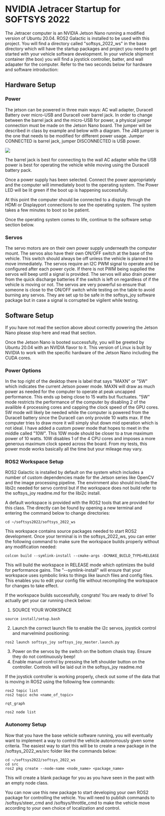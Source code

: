 # NVIDIA Jetracer Startup for SOFTSYS 2022 #
The Jetracer computer is an NVIDIA Jetson Nano running a modified version of Ubuntu 20.04. ROS2 Galactic is installed to be used with this project. You will find a directory called "softsys_2022_ws" in the base directory which will have the startup packages and project you need to get started with your vehicle software development. In your vehicle shipment container (the box) you will find a joystick controller, batter, and wall adapater for the computer. Refer to the two seconds below for hardware and software introduction:

## Hardware Setup ##
### Power ###
The jetson can be powered in three main ways: AC wall adapter, Duracell Battery over micro-USB and Duracell over barrel jack. In order to change between the barrel jack and the micro-USB for power, a physical jumper connection must be made on the Jetson Nano board. The jumper will be described in class by example and below with a diagram. The J48 jumper is the one that needs to be modified for different power usage. Jumper CONNECTED is barrel jack, jumper DISCONNECTED is USB power.

![](/images/jetson_jumper.png)

The barrel jack is best for connecting to the wall AC adapter while the USB power is best for operating the vehicle while moving using the Duracell battery pack.

Once a power supply has been selected. Connect the power appropriately and the computer will immediately boot to the operating system. The Power LED will be lit green if the boot up is happening successfully. 

At this point the computer should be connected to a display through the HDMI or Displayport connections to see the operating system. The system takes a few minutes to boot so be patient.

Once the operating system comes to life, continue to the software setup section below.

### Servos ###
The servo motors are on their own power supply underneath the computer mount. The servos also have their own ON/OFF switch at the base of the vehicle. This switch should always be off unless the vehicle is planned to move immediately. The servos require an I2C PWM signal to operate and be configured after each power cycle. If there is not PWM being supplied the servos will beep until a signal is provided. The servos will also drain power from the quick discharge batteries if the switch is left on regardless of if the vehicle is moving or not. The servos are very powerful so ensure that someone is close to the ON/OFF switch while testing on the table to avoid burning any servos. They are set up to be safe in the softsys_joy software package but in case a signal is corrupted be vigilent while testing.

## Software Setup ##
If you have not read the section above about correctly powering the Jetson Nano please stop here and read that section.

Once the Jetson Nano is booted successfully, you will be greeted by Ubuntu 20.04 with an NVIDIA flavor to it. This version of Linux is built by NVIDIA to work with the specific hardware of the Jetson Nano including the CUDA cores. 

### Power Options ###
In the top right of the desktop there is label that says "MAXN" or "5W" which indicates the current Jetson power mode. MAXN will draw as much power as needed for the computer to operate at peak uncapped performance. This ends up being close to 15 watts but fluctuates. "5W" mode restricts the performance of the computer by disabling 2 of the availible 4 processing cores and capping the clock speed of the GPU cores. 5W mode will likely be needed while the computer is powered from the Duracell battery since the Duracell can only provide 10 watts max. If the computer tries to draw more it will simply shut down mid operation which is not ideal. I have added a custom power mode that hopes to meet in the middle called "10W". This 10W mode should be closer to a true maximum power of 10 watts. 10W disables 1 of the 4 CPU cores and imposes a more generous maximum clock speed across the board. From my tests, this power mode works basically all the time but your mileage may vary.

### ROS2 Workspace Setup ###
ROS2 Galactic is installed by default on the system which includes a number of custom dependencies made for the Jetson series like OpenCV and the image processing pipeline. The envirnment also should include the libi2c needed for servo control but if the workspace does not build refer to the softsys_joy readme.md for the libi2c install. 

A default workspace is provided with the ROS2 tools that are provided for this class. The directly can be found by opening a new terminal and entering the command below to change directories:

~~~
cd ~/softsys2022/softsys_2022_ws
~~~

This workspace contains source packages needed to start ROS2 development. Once your terminal is in the softsys_2022_ws, you can enter the following command to make sure the workspace builds properly without any modification needed:

~~~
colcon build --symlink-install --cmake-args -DCMAKE_BUILD_TYPE=RELEASE
~~~

This will build the workspace in RELEASE mode which optimizes the build for performance gains. The "--symlink-install" will ensure that your workspace uses symbolic links to things like launch files and config files. This enables you to edit your config file without recompiling the workspace for changes to take effect.

If the workspace builds successfully, congrats! You are ready to drive! To actually get your car running check below:

1. SOURCE YOUR WORKSPACE
~~~
source install/setup.bash
~~~
2. Launch the correct launch file to enable the i2c servos, joystick control and marvelmind positioning:
~~~
ros2 launch softsys_joy softsys_joy_master.launch.py
~~~
3. Power on the servos by the switch on the bottom chasis tray. Ensure they do not continuously beep!
4. Enable manual control by pressing the left shoulder button on the controller. Controls will be laid out in the softsys_joy readme.md

If the joystick controller is working properly, check out some of the data that is moving in ROS2 using the following few commands:

~~~
ros2 topic list
ros2 topic echo <name_of_topic>
~~~
~~~
rqt_graph
~~~
~~~
ros2 node list
~~~

### Autonomy Setup ###
Now that you have the base vehicle software running, you will eventually want to implement a way to control the vehicle autonomously given some criteria. The easiest way to start this will be to create a new package in the /softsys_2022_ws/src folder like the commands below:

~~~
cd ~/softsys2022/softsys_2022_ws
cd src
ros2 pkg create --node-name <node_name> <package_name>
~~~
This will create a blank package for you as you have seen in the past with an empty node class. 

You can now use this new package to start developing your own ROS2 package for controlling the vehicle. 
You will need to publish commands to /softsys/steer_cmd and /softsys/throttle_cmd to make the vehicle move according to your own choice of localization and control.